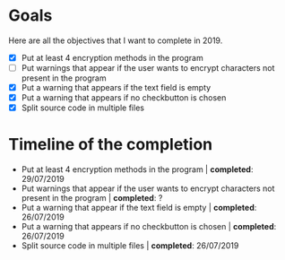 # Goals

Here are all the objectives that I want to complete in 2019.

- [x] Put at least 4 encryption methods in the program
- [ ] Put warnings that appear if the user wants to encrypt characters not present in the program  
- [x] Put a warning that appears if the text field is empty
- [x] Put a warning that appears if no checkbutton is chosen
- [x] Split source code in multiple files

# Timeline of the completion

- Put at least 4 encryption methods in the program | **completed**: 29/07/2019
- Put warnings that appear if the user wants to encrypt characters not present in the program | **completed**: ?
- Put a warning that appear if the text field is empty | **completed**: 26/07/2019
- Put a warning that appears if no checkbutton is chosen | **completed**: 26/07/2019
- Split source code in multiple files | **completed**: 26/07/2019


